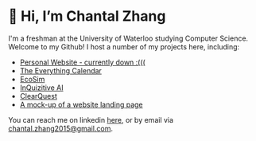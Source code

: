 # 👋 Hi, I’m Chantal Zhang
I'm a freshman at the University of Waterloo studying Computer Science. Welcome to my Github! I host a number of my projects here, including:
- [Personal Website - currently down :(((](https://github.com/cavalier08/personal-website)
- [The Everything Calendar](https://github.com/Bobliuuu/everythingcalendar/branches)
- [EcoSim](https://github.com/cavalier08/EcoSim)
- [InQuizitive AI](https://github.com/cavalier08/InQuizitive-AI)
- [ClearQuest](https://github.com/cavalier08/ClearQuest)
- [A mock-up of a website landing page](https://github.com/cavalier08/camel-ai)


You can reach me on linkedin [here](https://www.linkedin.com/in/chantal-zhang-267b5828a/), or by email via chantal.zhang2015@gmail.com. 

